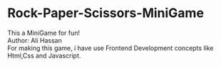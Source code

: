 # Rock-Paper-Scissors-MiniGame
This a MiniGame for fun!
<br>
Author: Ali Hassan 
<br>
For making this game, i have use Frontend Development
concepts like Html,Css and Javascript.
